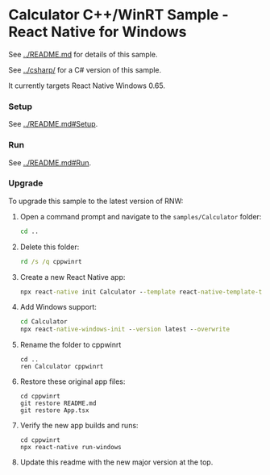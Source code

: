 # Calculator C++/WinRT Sample - React Native for Windows

See [../README.md](../README.md) for details of this sample.

See [../csharp/](../csharp/) for a C# version of this sample.

It currently targets React Native Windows 0.65.

### Setup
See [../README.md#Setup](../README.md#Setup).

### Run
See [../README.md#Run](../README.md#Run).

### Upgrade
To upgrade this sample to the latest version of RNW:

1. Open a command prompt and navigate to the `samples/Calculator` folder:
    ```cmd
    cd ..
    ```
2. Delete this folder:
    ```cmd
    rd /s /q cppwinrt
    ```
3. Create a new React Native app:
    ```cmd
    npx react-native init Calculator --template react-native-template-typescript@latest
    ```
4. Add Windows support:
    ```cmd
    cd Calculator
    npx react-native-windows-init --version latest --overwrite
    ```
5. Rename the folder to cppwinrt
    ```
    cd ..
    ren Calculator cppwinrt
    ```
6. Restore these original app files:
    ```
    cd cppwinrt
    git restore README.md
    git restore App.tsx
    ```
7. Verify the new app builds and runs:
    ```
    cd cppwinrt
    npx react-native run-windows
    ```
8. Update this readme with the new major version at the top.
